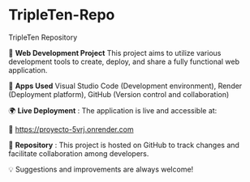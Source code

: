 # TripleTen-Repo
TripleTen Repository

🚀 **Web Development Project**
This project aims to utilize various development tools to create, deploy, and share a fully functional web application.

📌 **Apps Used**
Visual Studio Code (Development environment), Render (Deployment platform), GitHub (Version control and collaboration)


🌍 **Live Deployment** :
The application is live and accessible at:

🔗 https://proyecto-5vrj.onrender.com

📂 **Repository** : This project is hosted on GitHub to track changes and facilitate collaboration among developers.

💡 Suggestions and improvements are always welcome!
